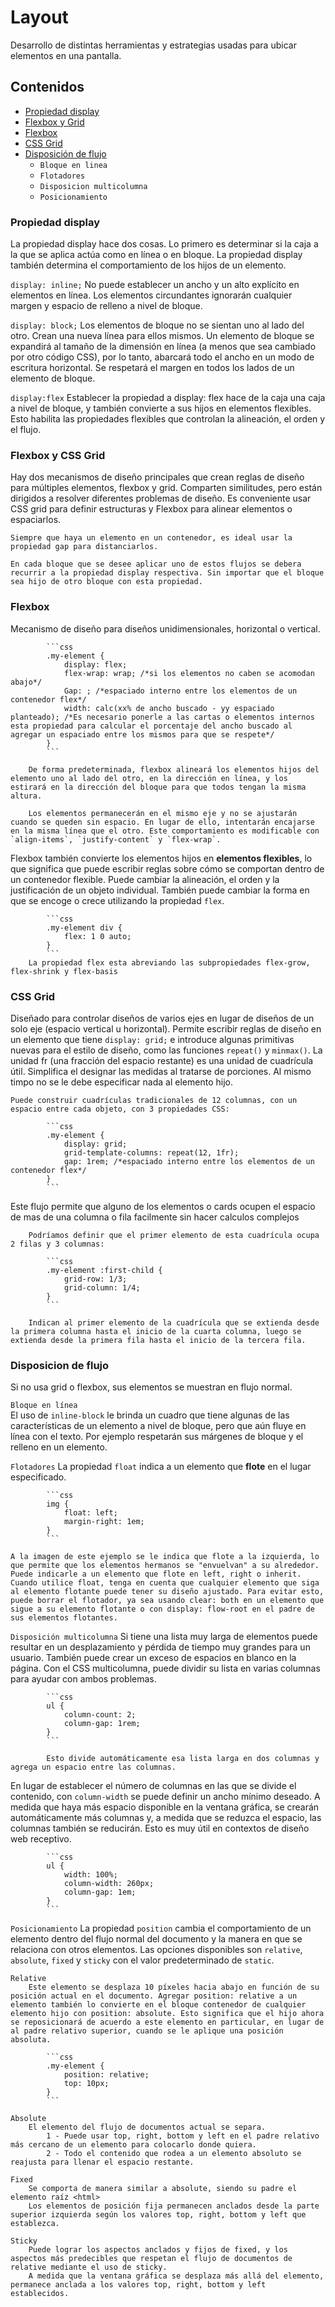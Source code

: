 # Layout
Desarrollo de distintas herramientas y estrategias usadas para ubicar elementos en una pantalla.

## Contenidos
- [Propiedad display](#propiedad-display)
- [Flexbox y Grid](#flexbox-y-css-grid)
- [Flexbox](#flexbox)
- [CSS Grid](#css-grid)
- [Disposición de flujo](#disposicion-de-flujo)
    - `Bloque en linea`
    - `Flotadores`
    - `Disposicion multicolumna`
    - `Posicionamiento`

### Propiedad display
La propiedad display hace dos cosas. Lo primero es determinar si la caja a la que se aplica actúa como en línea o en bloque.
La propiedad display también determina el comportamiento de los hijos de un elemento.

`display: inline;`
    No puede establecer un ancho y un alto explícito en elementos en línea. Los elementos circundantes ignorarán cualquier margen y espacio de relleno a nivel de bloque.

`display: block;`
    Los elementos de bloque no se sientan uno al lado del otro. Crean una nueva línea para ellos mismos. Un elemento de bloque se expandirá al tamaño de la dimensión en línea (a menos que sea cambiado por otro código CSS), por lo tanto, abarcará todo el ancho en un modo de escritura horizontal. Se respetará el margen en todos los lados de un elemento de bloque.

`display:flex`
    Establecer la propiedad a display: flex hace de la caja una caja a nivel de bloque, y también convierte a sus hijos en elementos flexibles. Esto habilita las propiedades flexibles que controlan la alineación, el orden y el flujo.

### Flexbox y CSS Grid 
Hay dos mecanismos de diseño principales que crean reglas de diseño para múltiples elementos, flexbox y grid. 
Comparten similitudes, pero están dirigidos a resolver diferentes problemas de diseño.
Es conveniente usar CSS grid para definir estructuras y Flexbox para alinear elementos o espaciarlos.

    Siempre que haya un elemento en un contenedor, es ideal usar la propiedad gap para distanciarlos.

    En cada bloque que se desee aplicar uno de estos flujos se debera recurrir a la propiedad display respectiva. Sin importar que el bloque sea hijo de otro bloque con esta propiedad.

### Flexbox
Mecanismo de diseño para diseños unidimensionales, horizontal o vertical.

            ```css 
            .my-element {
                display: flex;
                flex-wrap: wrap; /*si los elementos no caben se acomodan abajo*/
                Gap: ; /*espaciado interno entre los elementos de un contenedor flex*/
                width: calc(xx% de ancho buscado - yy espaciado planteado); /*Es necesario ponerle a las cartas o elementos internos esta propiedad para calcular el porcentaje del ancho buscado al agregar un espaciado entre los mismos para que se respete*/
            }
            ```

        De forma predeterminada, flexbox alineará los elementos hijos del elemento uno al lado del otro, en la dirección en línea, y los estirará en la dirección del bloque para que todos tengan la misma altura.

        Los elementos permanecerán en el mismo eje y no se ajustarán cuando se queden sin espacio. En lugar de ello, intentarán encajarse en la misma línea que el otro. Este comportamiento es modificable con `align-items`, `justify-content` y `flex-wrap`.

Flexbox también convierte los elementos hijos en **elementos flexibles**, lo que significa que puede escribir reglas sobre cómo se comportan dentro de un contenedor flexible. Puede cambiar la alineación, el orden y la justificación de un objeto individual. También puede cambiar la forma en que se encoge o crece utilizando la propiedad `flex`.

            ```css
            .my-element div {
                flex: 1 0 auto;
            }
            ```
        La propiedad flex esta abreviando las subpropiedades flex-grow, flex-shrink y flex-basis

### CSS Grid
Diseñado para controlar diseños de varios ejes en lugar de diseños de un solo eje (espacio vertical u horizontal). 
Permite escribir reglas de diseño en un elemento que tiene `display: grid;` e introduce algunas primitivas nuevas para el estilo de diseño, como las funciones `repeat()` y `minmax()`. 
    La unidad fr (una fracción del espacio restante) es una unidad de cuadrícula útil. Simplifica el designar las medidas al tratarse de porciones. 
    Al mismo timpo no se le debe especificar nada al elemento hijo.
    
    Puede construir cuadrículas tradicionales de 12 columnas, con un espacio entre cada objeto, con 3 propiedades CSS:

            ```css
            .my-element {
                display: grid;
                grid-template-columns: repeat(12, 1fr);
                gap: 1rem; /*espaciado interno entre los elementos de un contenedor flex*/
            }
            ```

Este flujo permite que alguno de los elementos o cards ocupen el espacio de mas de una columna o fila facilmente sin hacer calculos complejos
    
        Podríamos definir que el primer elemento de esta cuadrícula ocupa 2 filas y 3 columnas:

            ```css
            .my-element :first-child {
                grid-row: 1/3;
                grid-column: 1/4;
            }
            ```

        Indican al primer elemento de la cuadrícula que se extienda desde la primera columna hasta el inicio de la cuarta columna, luego se extienda desde la primera fila hasta el inicio de la tercera fila.

### Disposicion de flujo
Si no usa grid o flexbox, sus elementos se muestran en flujo normal.

`Bloque en línea`  
    El uso de `inline-block` le brinda un cuadro que tiene algunas de las características de un elemento a nivel de bloque, pero que aún fluye en línea con el texto. Por ejemplo respetarán sus márgenes de bloque y el relleno en un elemento.

`Flotadores`
    La propiedad `float` indica a un elemento que **flote** en el lugar especificado. 

            ```css
            img {
                float: left;
                margin-right: 1em;
            }
            ```

    A la imagen de este ejemplo se le indica que flote a la izquierda, lo que permite que los elementos hermanos se "envuelvan" a su alrededor. 
    Puede indicarle a un elemento que flote en left, right o inherit.
    Cuando utilice float, tenga en cuenta que cualquier elemento que siga al elemento flotante puede tener su diseño ajustado. Para evitar esto, puede borrar el flotador, ya sea usando clear: both en un elemento que sigue a su elemento flotante o con display: flow-root en el padre de sus elementos flotantes.

`Disposición multicolumna` 
    Si tiene una lista muy larga de elementos puede resultar en un desplazamiento y pérdida de tiempo muy grandes para un usuario. También puede crear un exceso de espacios en blanco en la página. Con el CSS multicolumna, puede dividir su lista en varias columnas para ayudar con ambos problemas.

            ```css
            ul {
                column-count: 2;
                column-gap: 1rem;
            }
            ```

            Esto divide automáticamente esa lista larga en dos columnas y agrega un espacio entre las columnas.

En lugar de establecer el número de columnas en las que se divide el contenido, con `column-width` se puede definir un ancho mínimo deseado. A medida que haya más espacio disponible en la ventana gráfica, se crearán automáticamente más columnas y, a medida que se reduzca el espacio, las columnas también se reducirán. Esto es muy útil en contextos de diseño web receptivo.

            ```css
            ul {
                width: 100%;
                column-width: 260px;
                column-gap: 1em;
            }
            ```

`Posicionamiento`
    La propiedad `position` cambia el comportamiento de un elemento dentro del flujo normal del documento y la manera en que se relaciona con otros elementos. Las opciones disponibles son `relative`, `absolute`, `fixed` y `sticky` con el valor predeterminado de `static`.

    Relative
        Este elemento se desplaza 10 píxeles hacia abajo en función de su posición actual en el documento. Agregar position: relative a un elemento también lo convierte en el bloque contenedor de cualquier elemento hijo con position: absolute. Esto significa que el hijo ahora se reposicionará de acuerdo a este elemento en particular, en lugar de al padre relativo superior, cuando se le aplique una posición absoluta. 

            ```css
            .my-element {
                position: relative;
                top: 10px;
            }
            ```

    Absolute
        El elemento del flujo de documentos actual se separa. 
            1 - Puede usar top, right, bottom y left en el padre relativo más cercano de un elemento para colocarlo donde quiera.
            2 - Todo el contenido que rodea a un elemento absoluto se reajusta para llenar el espacio restante. 

    Fixed 
        Se comporta de manera similar a absolute, siendo su padre el elemento raíz <html>
        Los elementos de posición fija permanecen anclados desde la parte superior izquierda según los valores top, right, bottom y left que establezca.

    Sticky 
        Puede lograr los aspectos anclados y fijos de fixed, y los aspectos más predecibles que respetan el flujo de documentos de relative mediante el uso de sticky. 
        A medida que la ventana gráfica se desplaza más allá del elemento, permanece anclada a los valores top, right, bottom y left establecidos.
